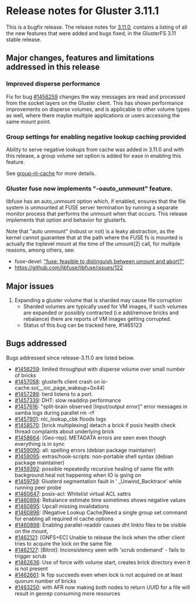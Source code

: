 # Release notes for Gluster 3.11.1

This is a bugfix release. The release notes for [3.11.0](3.11.0.md), contains a
listing of all the new features that were added and bugs fixed, in the
GlusterFS 3.11 stable release.

## Major changes, features and limitations addressed in this release

### Improved disperse performance
Fix for bug [#1456259](https://bugzilla.redhat.com/1456259) changes the way
messages are read and processed from the socket layers on the Gluster client.
This has shown performance improvements on disperse volumes, and is applicable
to other volume types as well, where there maybe multiple applications or users
accessing the same mount point.

### Group settings for enabling negative lookup caching provided
Ability to serve negative lookups from cache was added in 3.11.0 and with
this release, a group volume set option is added for ease in enabling this
feature.

See [group-nl-cache](https://github.com/gluster/glusterfs/blob/release-3.11/extras/group-nl-cache) for more details.

### Gluster fuse now implements "-oauto_unmount" feature.
libfuse has an auto_unmount option which, if enabled, ensures that the file
system is unmounted at FUSE server termination by running a separate monitor
process that performs the unmount when that occurs. This release implements that
option and behavior for glusterfs.

Note that "auto unmount" (robust or not) is a leaky abstraction, as the kernel
cannot guarantee that at the path where the FUSE fs is mounted is actually the
toplevel mount at the time of the umount(2) call, for multiple reasons,
among others, see:
- fuse-devel: ["fuse: feasible to distinguish between umount and abort?"](http://fuse.996288.n3.nabble.com/fuse-feasible-to-distinguish-between-umount-and-abort-tt14358.html)
- https://github.com/libfuse/libfuse/issues/122

## Major issues

1. Expanding a gluster volume that is sharded may cause file corruption
    - Sharded volumes are typically used for VM images, if such volumes are
  expanded or possibly contracted (i.e add/remove bricks and rebalance) there
  are reports of VM images getting corrupted.
    - Status of this bug can be tracked here, #1465123

## Bugs addressed

Bugs addressed since release-3.11.0 are listed below.

- [#1456259](https://bugzilla.redhat.com/1456259): limited throughput with disperse volume over small number of bricks
- [#1457058](https://bugzilla.redhat.com/1457058): glusterfs client crash on io-cache.so(__ioc_page_wakeup+0x44)
- [#1457289](https://bugzilla.redhat.com/1457289): tierd listens to a port.
- [#1457339](https://bugzilla.redhat.com/1457339): DHT: slow readdirp performance
- [#1457616](https://bugzilla.redhat.com/1457616): "split-brain observed [Input/output error]" error messages in samba logs during parallel rm -rf
- [#1457901](https://bugzilla.redhat.com/1457901): nlc_lookup_cbk floods logs
- [#1458570](https://bugzilla.redhat.com/1458570): [brick multiplexing] detach a brick if posix health check thread complaints about underlying brick
- [#1458664](https://bugzilla.redhat.com/1458664): [Geo-rep]: METADATA errors are seen even though everything is in sync
- [#1459090](https://bugzilla.redhat.com/1459090): all: spelling errors (debian package maintainer)
- [#1459095](https://bugzilla.redhat.com/1459095): extras/hook-scripts: non-portable shell syntax (debian package maintainer)
- [#1459392](https://bugzilla.redhat.com/1459392): possible repeatedly  recursive healing of same file with background heal not happening when IO is going on
- [#1459759](https://bugzilla.redhat.com/1459759): Glusterd segmentation fault in ' _Unwind_Backtrace' while running peer probe
- [#1460647](https://bugzilla.redhat.com/1460647): posix-acl: Whitelist virtual ACL xattrs
- [#1460894](https://bugzilla.redhat.com/1460894): Rebalance estimate time sometimes shows negative values
- [#1460895](https://bugzilla.redhat.com/1460895): Upcall missing invalidations
- [#1460896](https://bugzilla.redhat.com/1460896): [Negative Lookup Cache]Need a single group set command for enabling all required nl cache options
- [#1460898](https://bugzilla.redhat.com/1460898): Enabling parallel-readdir causes dht linkto files to be visible on the mount,
- [#1462121](https://bugzilla.redhat.com/1462121): [GNFS+EC] Unable to release the lock when the other client tries to acquire the lock on the same file
- [#1462127](https://bugzilla.redhat.com/1462127): [Bitrot]: Inconsistency seen with 'scrub ondemand' - fails to trigger scrub
- [#1462636](https://bugzilla.redhat.com/1462636): Use of force with volume start, creates brick directory even it is not present
- [#1462661](https://bugzilla.redhat.com/1462661): lk fop succeeds even when lock is not acquired on at least quorum number of bricks
- [#1463250](https://bugzilla.redhat.com/1463250): with AFR now making both nodes to return UUID for a file will result in georep consuming more resources
